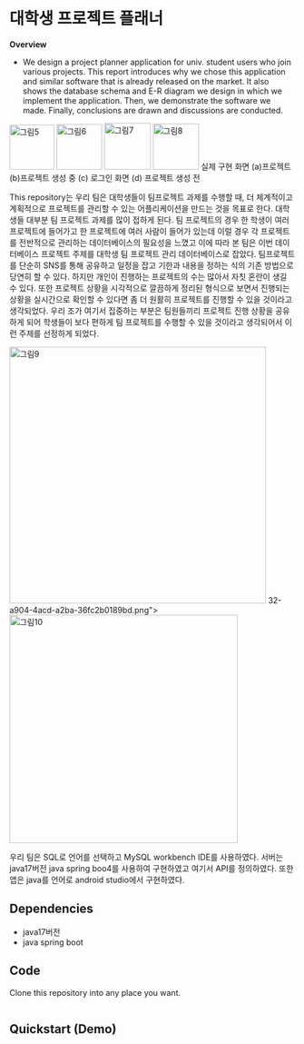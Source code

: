 # 대학생 프로젝트 플래너

**Overview**
  * We design a project planner application for univ. student users who join various projects. This report introduces why we chose this application and similar software that is already released on the market. It also shows the database schema and E-R diagram we design in which we implement the application. Then, we demonstrate the software we made. Finally, conclusions are drawn and discussions are conducted. 


<img width="79" alt="그림5" src="https://user-images.githubusercontent.com/90498398/236607550-bf796389-0e38-4fc8-9113-33baeadd0374.png">
<img width="80" alt="그림6" src="https://user-images.githubusercontent.com/90498398/236607558-638928f0-168c-41ce-bfd0-9c09498b99c6.png">
<img width="82" alt="그림7" src="https://user-images.githubusercontent.com/90498398/236607563-270e2f64-358e-4052-86b5-1ee3a3c725c0.png">
<img width="81" alt="그림8" src="https://user-images.githubusercontent.com/90498398/236607638-afd3cf73-9519-4e4f-bf1e-4ccc09180799.png">
실제 구현 화면 (a)프로젝트 (b)프로젝트 생성 중 (c) 로그인 화면 (d) 프로젝트 생성 전

This repository는 우리 팀은 대학생들이 팀프로젝트 과제를 수행할 때, 더 체계적이고 계획적으로 프로젝트를 관리할 수 있는 어플리케이션을 만드는 것을 목표로 한다. 대학생들 대부분 팀 프로젝트 과제를 많이 접하게 된다. 팀 프로젝트의 경우 한 학생이 여러 프로젝트에 들어가고 한 프로젝트에 여러 사람이 들어가 있는데 이럴 경우 각 프로젝트를 전반적으로 관리하는 데이터베이스의 필요성을 느꼈고 이에 따라 본 팀은 이번 데이터베이스 프로젝트 주제를 대학생 팀 프로젝트 관리 데이터베이스로 잡았다. 
팀프로젝트를 단순히 SNS를 통해 공유하고 일정을 잡고 기한과 내용을 정하는 식의 기존 방법으로 당연히 할 수 있다. 하지만 개인이 진행하는 프로젝트의 수는 많아서 자칫 혼란이 생길 수 있다. 또한 프로젝트 상황을 시각적으로 깔끔하게 정리된 형식으로 보면서 진행되는 상황을 실시간으로 확인할 수 있다면 좀 더 원활히 프로젝트를 진행할 수 있을 것이라고 생각되었다. 우리 조가 여기서 집중하는 부분은 팀원들끼리 프로젝트 진행 상황을 공유하게 되어 학생들이 보다 편하게 팀 프로젝트를 수행할 수 있을 것이라고 생각되어서 이런 주제를 선정하게 되었다.

<img width="452" alt="그림9" src="https://user-images.githubusercontent.com/90498398/236607572-19519a10-be8c-48ff-9cce-489f56fc57c3.png">
32-a904-4acd-a2ba-36fc2b0189bd.png">
<img width="402" alt="그림10" src="https://user-images.githubusercontent.com/90498398/236607581-76d8c29a-f5ce-4908-8646-22b415a9f5c6.png">

우리 팀은 SQL로 언어를 선택하고 MySQL workbench IDE를 사용하였다. 서버는 java17버전 java spring boo4를 사용하여 구현하였고 여기서 API를 정의하였다. 또한 앱은 java를 언어로 android studio에서 구현하였다.

## Dependencies
* java17버전
* java spring boot

## Code
Clone this repository into any place you want.
```bash

```

## Quickstart (Demo)
